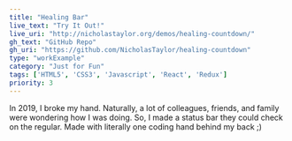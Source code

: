```yaml
---
title: "Healing Bar"
live_text: "Try It Out!"
live_uri: "http://nicholastaylor.org/demos/healing-countdown/"
gh_text: "GitHub Repo"
gh_uri: "https://github.com/NicholasTaylor/healing-countdown"
type: "workExample"
category: "Just for Fun"
tags: ['HTML5', 'CSS3', 'Javascript', 'React', 'Redux']
priority: 3
---
```


In 2019, I broke my hand. Naturally, a lot of colleagues, friends, and family were wondering how I was doing. So, I made a status bar they could check on the regular. Made with literally one coding hand behind my back ;)